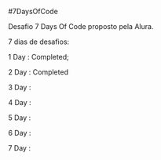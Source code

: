 #7DaysOfCode

Desafio 7 Days Of Code proposto pela Alura.

7 dias de desafios:

<p>1 Day : Completed;</p>
<p>2 Day : Completed</p>
<p>3 Day :</p>
<p>4 Day :</p>
<p>5 Day :</p>
<p>6 Day :</p>
<p>7 Day :</p>
